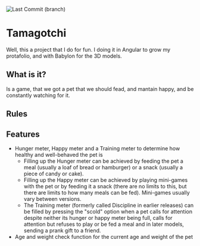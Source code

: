 ![Last Commit (branch)](https://badgen.net/github/last-commit/JacksonSan009/Tamagotchi/main)

# Tamagotchi
Well, this a project that I do for fun. I doing it in Angular to grow my protafolio, and with Babylon for the 3D models.

## What is it? 
Is a game, that we got a pet that we should fead, and mantain happy, and be constantly watching for it.

## Rules

## Features

* Hunger meter, Happy meter and a Training meter to determine how healthy and well-behaved the pet is
 	* Filling up the Hunger meter can be achieved by feeding the pet a meal (usually a loaf of bread or hamburger) or a snack (usually a piece of candy or cake). 
	* Filling up the Happy meter can be achieved by playing mini-games with the pet or by feeding it a snack (there are no limits to this, but there are limits to how many meals can be fed). Mini-games usually vary between versions. 
	* The Training meter (formerly called Discipline in earlier releases) can be filled by pressing the "scold" option when a pet calls for attention despite neither its hunger or happy meter being full, calls for attention but refuses to play or be fed a meal and in later models, sending a prank gift to a friend.
* Age and weight check function for the current age and weight of the pet
